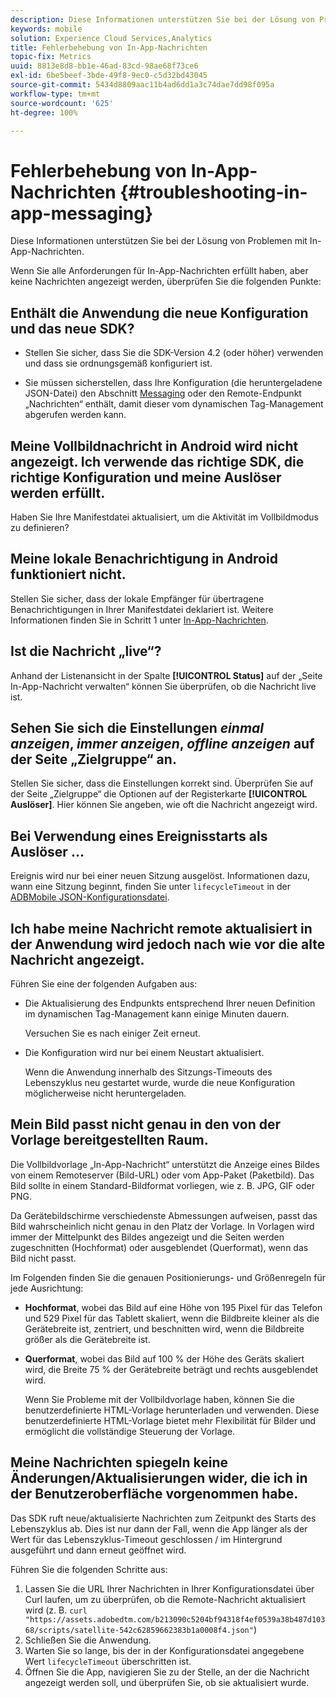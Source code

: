 ```yaml
---
description: Diese Informationen unterstützen Sie bei der Lösung von Problemen mit In-App-Nachrichten.
keywords: mobile
solution: Experience Cloud Services,Analytics
title: Fehlerbehebung von In-App-Nachrichten
topic-fix: Metrics
uuid: 8813e8d8-bb1e-46ad-83cd-98ae68f73ce6
exl-id: 6be5beef-3bde-49f8-9ec0-c5d32bd43045
source-git-commit: 5434d8809aac11b4ad6dd1a3c74dae7dd98f095a
workflow-type: tm+mt
source-wordcount: '625'
ht-degree: 100%

---
```


# Fehlerbehebung von In-App-Nachrichten {#troubleshooting-in-app-messaging}

Diese Informationen unterstützen Sie bei der Lösung von Problemen mit In-App-Nachrichten.

Wenn Sie alle Anforderungen für In-App-Nachrichten erfüllt haben, aber keine Nachrichten angezeigt werden, überprüfen Sie die folgenden Punkte:

## Enthält die Anwendung die neue Konfiguration und das neue SDK?

* Stellen Sie sicher, dass Sie die SDK-Version 4.2 (oder höher) verwenden und dass sie ordnungsgemäß konfiguriert ist.

* Sie müssen sicherstellen, dass Ihre Konfiguration (die heruntergeladene JSON-Datei) den Abschnitt [Messaging](/help/using/in-app-messaging/in-app-messaging.md) oder den Remote-Endpunkt „Nachrichten“ enthält, damit dieser vom dynamischen Tag-Management abgerufen werden kann.

## Meine Vollbildnachricht in Android wird nicht angezeigt. Ich verwende das richtige SDK, die richtige Konfiguration und meine Auslöser werden erfüllt.

Haben Sie Ihre Manifestdatei aktualisiert, um die Aktivität im Vollbildmodus zu definieren?

## Meine lokale Benachrichtigung in Android funktioniert nicht.

Stellen Sie sicher, dass der lokale Empfänger für übertragene Benachrichtigungen in Ihrer Manifestdatei deklariert ist. Weitere Informationen finden Sie in Schritt 1 unter [In-App-Nachrichten](/help/android/messaging-main/messaging/messaging.md).

## Ist die Nachricht „live“?

Anhand der Listenansicht in der Spalte **[!UICONTROL Status]** auf der „Seite In-App-Nachricht verwalten“ können Sie überprüfen, ob die Nachricht live ist.

## Sehen Sie sich die Einstellungen *einmal anzeigen*, *immer anzeigen*, *offline anzeigen* auf der Seite „Zielgruppe“ an.

Stellen Sie sicher, dass die Einstellungen korrekt sind. Überprüfen Sie auf der Seite „Zielgruppe“ die Optionen auf der Registerkarte **[!UICONTROL Auslöser]**. Hier können Sie angeben, wie oft die Nachricht angezeigt wird.

## Bei Verwendung eines Ereignisstarts als Auslöser …

Ereignis wird nur bei einer neuen Sitzung ausgelöst. Informationen dazu, wann eine Sitzung beginnt, finden Sie unter  `lifecycleTimeout` in der [ADBMobile JSON-Konfigurationsdatei](/help/ios/configuration/json-config/json-config.md).

## Ich habe meine Nachricht remote aktualisiert in der Anwendung wird jedoch nach wie vor die alte Nachricht angezeigt.

Führen Sie eine der folgenden Aufgaben aus:

* Die Aktualisierung des Endpunkts entsprechend Ihrer neuen Definition im dynamischen Tag-Management kann einige Minuten dauern.

   Versuchen Sie es nach einiger Zeit erneut.

* Die Konfiguration wird nur bei einem Neustart aktualisiert.

   Wenn die Anwendung innerhalb des Sitzungs-Timeouts des Lebenszyklus neu gestartet wurde, wurde die neue Konfiguration möglicherweise nicht heruntergeladen.

## Mein Bild passt nicht genau in den von der Vorlage bereitgestellten Raum.

Die Vollbildvorlage „In-App-Nachricht“ unterstützt die Anzeige eines Bildes von einem Remoteserver (Bild-URL) oder vom App-Paket (Paketbild). Das Bild sollte in einem Standard-Bildformat vorliegen, wie z. B. JPG, GIF oder PNG.

Da Gerätebildschirme verschiedenste Abmessungen aufweisen, passt das Bild wahrscheinlich nicht genau in den Platz der Vorlage. In Vorlagen wird immer der Mittelpunkt des Bildes angezeigt und die Seiten werden zugeschnitten (Hochformat) oder ausgeblendet (Querformat), wenn das Bild nicht passt.

Im Folgenden finden Sie die genauen Positionierungs- und Größenregeln für jede Ausrichtung:

* **Hochformat**, wobei das Bild auf eine Höhe von 195 Pixel für das Telefon und 529 Pixel für das Tablett skaliert, wenn die Bildbreite kleiner als die Gerätebreite ist, zentriert, und beschnitten wird, wenn die Bildbreite größer als die Gerätebreite ist.

* **Querformat**, wobei das Bild auf 100 % der Höhe des Geräts skaliert wird, die Breite 75 % der Gerätebreite beträgt und rechts ausgeblendet wird.

   Wenn Sie Probleme mit der Vollbildvorlage haben, können Sie die benutzerdefinierte HTML-Vorlage herunterladen und verwenden. Diese benutzerdefinierte HTML-Vorlage bietet mehr Flexibilität für Bilder und ermöglicht die vollständige Steuerung der Vorlage.

## Meine Nachrichten spiegeln keine Änderungen/Aktualisierungen wider, die ich in der Benutzeroberfläche vorgenommen habe.

Das SDK ruft neue/aktualisierte Nachrichten zum Zeitpunkt des Starts des Lebenszyklus ab. Dies ist nur dann der Fall, wenn die App länger als der Wert für das Lebenszyklus-Timeout geschlossen / im Hintergrund ausgeführt und dann erneut geöffnet wird.

Führen Sie die folgenden Schritte aus:

1. Lassen Sie die URL Ihrer Nachrichten in Ihrer Konfigurationsdatei über Curl laufen, um zu überprüfen, ob die Remote-Nachricht aktualisiert wird (z. B. `curl "https://assets.adobedtm.com/b213090c5204bf94318f4ef0539a38b487d10368/scripts/satellite-542c62859662383b1a0008f4.json"`)
1. Schließen Sie die Anwendung.
1. Warten Sie so lange, bis der in der Konfigurationsdatei angegebene Wert `lifecycleTimeout` überschritten ist.
1. Öffnen Sie die App, navigieren Sie zu der Stelle, an der die Nachricht angezeigt werden soll, und überprüfen Sie, ob sie aktualisiert wurde.

